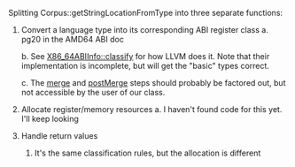 Splitting Corpus::getStringLocationFromType into three separate functions:

1. Convert a language type into its corresponding ABI register class
    a. pg20 in the AMD64 ABI doc

    b. See [X86_64ABIInfo::classify](https://github.com/llvm/llvm-project/blob/main/clang/lib/CodeGen/TargetInfo.cpp#L2790) for how LLVM does it. Note that their implementation is incomplete, but will get the "basic" types correct.

    c. The [merge](https://github.com/llvm/llvm-project/blob/main/clang/lib/CodeGen/TargetInfo.cpp#L2750) and [postMerge](https://github.com/llvm/llvm-project/blob/main/clang/lib/CodeGen/TargetInfo.cpp#L2717) steps should probably be factored out, but not accessible by the user of our class.

2. Allocate register/memory resources
    a. I haven't found code for this yet. I'll keep looking

3. Handle return values
    1. It's the same classification rules, but the allocation is different
